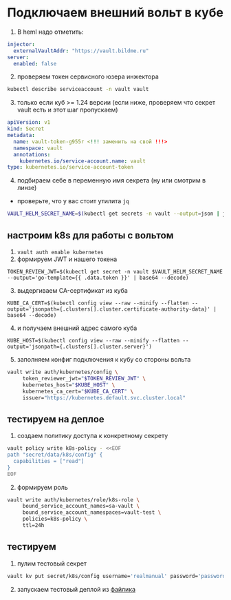 # Подключаем внешний вольт в кубе

1. В heml надо отметить:

```yaml
injector:
  externalVaultAddr: "https://vault.bildme.ru"
server:
  enabled: false
```

2. проверяем токен сервисного юзера инжектора

```bash
kubectl describe serviceaccount -n vault vault
```

3. только если куб >= 1.24 версии (если ниже, проверяем что секрет vault есть и этот шаг пропускаем)

```yaml
apiVersion: v1
kind: Secret
metadata:
  name: vault-token-g955r <!!! заменить на свой !!!>
  namespace: vault
  annotations:
    kubernetes.io/service-account.name: vault
type: kubernetes.io/service-account-token
```

4. подбираем себе в переменную имя секрета (ну или смотрим в линзе)
  * проверьте, что у вас стоит утилита `jq`

```bash
VAULT_HELM_SECRET_NAME=$(kubectl get secrets -n vault --output=json | jq -r '.items[].metadata | select(.name|startswith("vault-token-")).name')
```

## настроим k8s для работы с вольтом

1. `vault auth enable kubernetes`
2. формируем JWT и нашего токена

`TOKEN_REVIEW_JWT=$(kubectl get secret -n vault $VAULT_HELM_SECRET_NAME --output='go-template={{ .data.token }}' | base64 --decode)`

3. выдергиваем CA-сертификат из куба

`KUBE_CA_CERT=$(kubectl config view --raw --minify --flatten --output='jsonpath={.clusters[].cluster.certificate-authority-data}' | base64 --decode)`

4. и получаем внешний адрес самого куба

`KUBE_HOST=$(kubectl config view --raw --minify --flatten --output='jsonpath={.clusters[].cluster.server}')`

5. заполняем конфиг подключения к кубу со стороны вольта

```bash
vault write auth/kubernetes/config \
     token_reviewer_jwt="$TOKEN_REVIEW_JWT" \
     kubernetes_host="$KUBE_HOST" \
     kubernetes_ca_cert="$KUBE_CA_CERT" \
     issuer="https://kubernetes.default.svc.cluster.local"
```

## тестируем на деплое

1. создаем политику доступа к конкретному секрету

```bash
vault policy write k8s-policy - <<EOF
path "secret/data/k8s/config" {
  capabilities = ["read"]
}
EOF
```

2. формируем роль

```bash
vault write auth/kubernetes/role/k8s-role \
     bound_service_account_names=sa-vault \
     bound_service_account_namespaces=vault-test \
     policies=k8s-policy \
     ttl=24h
```

## тестируем

1. пулим тестовый секрет

```bash
vault kv put secret/k8s/config username='realmanual' password='password' psqlhost='123.124.22.22' database='realdb'
```

2. запускаем тестовый деплой из [файлика](../k8s/vault-test.yaml)
